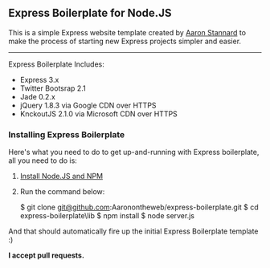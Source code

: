 ## Express Boilerplate for Node.JS

This is a simple Express website template created by [Aaron Stannard][1] to make the process of starting new Express projects simpler and easier.

----
Express Boilerplate Includes:

* Express 3.x
* Twitter Bootsrap 2.1
* Jade 0.2.x
* jQuery 1.8.3 via Google CDN over HTTPS
* KnckoutJS 2.1.0 via Microsoft CDN over HTTPS

### Installing Express Boilerplate

Here's what you need to do to get up-and-running with Express boilerplate, all you need to do is:

1. [Install Node.JS and NPM][2]
1. Run the command below:

	$ git clone git@github.com:Aaronontheweb/express-boilerplate.git
	$ cd express-boilerplate\lib
	$ npm install
	$ node server.js

And that should automatically fire up the initial Express Boilerplate template :)

**I accept pull requests.**

[1]: http://www.aaronstannard.com/ "Aaron Stannard - Hacking .NET and Startups"
[2]: http://nodejs.org/ "Install Node.JS and NPM"